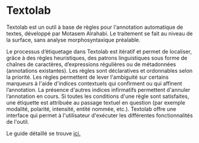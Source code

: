 # Textolab

Textolab est un outil à base de règles pour l'annotation automatique de textes, développé par Motasem Alrahabi. Le traitement se fait au niveau de la surface, sans analyse morphosyntaxique préalable.

Le processus d’étiquetage dans Textolab est itératif et permet de localiser, grâce à des règles heuristiques, des patrons linguistiques sous forme de chaînes de caractères, d’expressions régulières ou de métadonnées (annotations existantes). Les règles sont déclaratives et ordonnables selon la priorité. Les règles permettent de lever l'ambiguité sur certains marqueurs à l'aide d'indices contextuels qui confirment ou qui affinent l’annotation. La présence d'autres indices infirmatifs permettent d'annuler l’annotation en cours. Si toutes les conditions d'une règle sont satisfaites, une étiquette est attribuée au passage textuel en question (par exemple modalité, polarité, intensité, entité nommée, etc.).
Textolab offre une interface qui permet à l'utilisateur d'exécuter les différentes fonctionnalités de l'outil.

Le guide détaillé se trouve <a href="https://docs.google.com/document/d/e/2PACX-1vSypiNyWROYBjvc3LmsMTzLJZAw3zqjIJjnV7iV_i-ihisRfp_QMusgwZwCfPO3-vF2uX-nnZ_YsA6W/pub" target="_blank">ici.</a>

